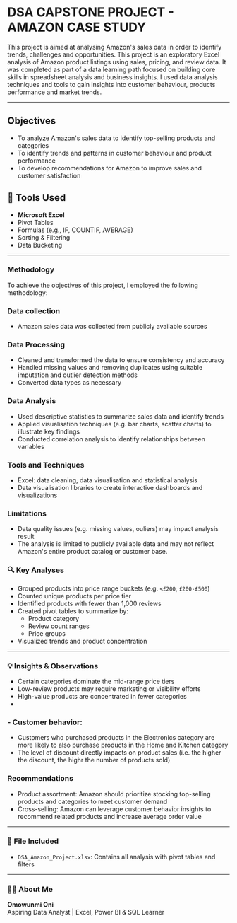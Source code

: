 # DSA CAPSTONE PROJECT - AMAZON CASE STUDY
This project is aimed at analysing Amazon's sales data in order to identify trends, challenges and opportunities. This project is an exploratory Excel analysis of Amazon product listings using sales, pricing, and review data. It was completed as part of a data learning path focused on building core skills in spreadsheet analysis and business insights. I used data analysis techniques and tools to gain insights into customer behaviour, products performance and market trends.

---

## Objectives
- To analyze Amazon's sales data to identify top-selling products and categories
- To identify trends and patterns in customer behaviour and product performance
- To develop recommendations for Amazon to improve sales and customer satisfaction

## 🧰 Tools Used
- **Microsoft Excel**
- Pivot Tables
- Formulas (e.g., IF, COUNTIF, AVERAGE)
- Sorting & Filtering
- Data Bucketing

---

### Methodology
To achieve the objectives of this project, I employed the following methodology:

### Data collection
- Amazon sales data was collected from publicly available sources

### Data Processing
- Cleaned and transformed the data to ensure consistency and accuracy
- Handled missing values and removing duplicates using suitable imputation and outlier detection methods
- Converted data types as necessary

### Data Analysis
- Used descriptive statistics to summarize sales data and identify trends
- Applied visualisation techniques (e.g. bar charts, scatter charts) to illustrate key findings
- Conducted correlation analysis to identify relationships between variables

### Tools and Techniques
- Excel: data cleaning, data visualisation and statistical analysis
- Data visualisation libraries to create interactive dashboards and visualizations

### Limitations
- Data quality issues (e.g. missing values, ouliers) may impact analysis result
- The analysis is limited to publicly available data and may not reflect Amazon's entire product catalog or customer base.

### 🔍 Key Analyses

- Grouped products into price range buckets (e.g. `<£200`, `£200-£500`)
- Counted unique products per price tier
- Identified products with fewer than 1,000 reviews
- Created pivot tables to summarize by:
  - Product category
  - Review count ranges
  - Price groups
- Visualized trends and product concentration

---

### 💡 Insights & Observations

- Certain categories dominate the mid-range price tiers
- Low-review products may require marketing or visibility efforts
- High-value products are concentrated in fewer categories
- 
### - Customer behavior: 
- Customers who purchased products in the Electronics category are more likely to also purchase products in the Home and Kitchen category
- The level of discount directly impacts on product sales (i.e. the higher the discount, the highr the number of products sold)

### Recommendations
- Product assortment: Amazon should prioritize stocking top-selling products and categories to meet customer demand
- Cross-selling: Amazon can leverage customer behavior insights to recommend related products and increase average order value

---

### 📂 File Included

- `DSA_Amazon_Project.xlsx`: Contains all analysis with pivot tables and filters

---

### 🧑‍💻 About Me

**Omowunmi Oni**  
Aspiring Data Analyst | Excel, Power BI & SQL Learner


